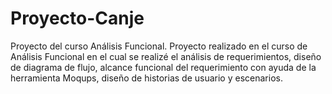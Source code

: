 # Proyecto-Canje
Proyecto del curso Análisis Funcional.
Proyecto realizado en el curso de Análisis Funcional en el cual se realizé el análisis de requerimientos, diseño de diagrama de flujo, alcance funcional del requerimiento con ayuda de la herramienta Moqups, diseño de historias de usuario y escenarios.
